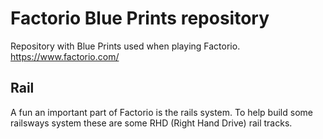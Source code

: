 # Factorio Blue Prints repository

Repository with Blue Prints used when playing Factorio. https://www.factorio.com/


## Rail
A fun an important part of Factorio is the rails system. To help build some railsways system these are some RHD (Right Hand Drive) rail tracks.

